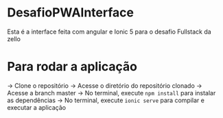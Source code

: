 # DesafioPWAInterface
Esta é a interface feita com angular e Ionic 5 para o desafio Fullstack da zello

# Para rodar a aplicação
-> Clone o repositório
-> Acesse o diretório do repositório clonado
-> Acesse a branch master
-> No terminal, execute `npm install` para instalar as dependências
-> No terminal, execute `ionic serve` para compilar e executar a aplicação
